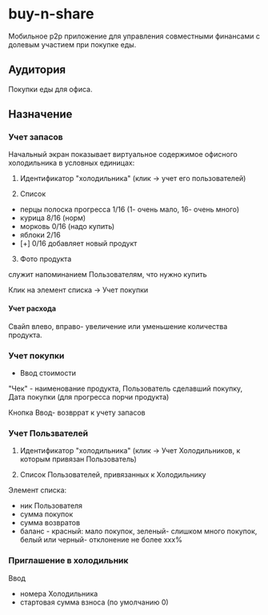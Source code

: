# buy-n-share





Мобильное p2p приложение для управления совместными финансами с долевым участием при покупке еды.

## Аудитория 

Покупки еды для офиса.

## Назначение

### Учет запасов

Начальный экран показывает виртуальное содержимое офисного холодильника в условных единицах:

1. Идентификатор "холодильника" (клик -> учет его пользователей)

2. Список

- перцы полоска прогресса 1/16 (1- очень мало, 16- очень много)
- курица 8/16 (норм)
- морковь 0/16 (надо купить)
- яблоки 2/16
- [+] 0/16 добавляет новый продукт

3. Фото продукта

служит напоминанием Пользователям, что нужно купить

Клик на элемент списка -> Учет покупки

#### Учет расхода

Свайп влево, вправо- увеличение или уменьшение количества продукта.

### Учет покупки

- Ввод стоимости

"Чек" - наименование продукта, Пользователь сделавший покупку, Дата покупки (для прогресса порчи продукта)

Кнопка Ввод- возвррат к учету запасов

### Учет Пользвателей

1. Идентификатор "холодильника" (клик -> Учет Холодильников, к которым привязан Пользователь)

2. Список Пользователей, привязанных к Холодильнику

Элемент списка:

- ник Пользователя
- сумма покупок
- сумма возвратов
- баланс - красный: мало покупок, зеленый- слишком много покупок, белый или черный- отклонение не более xxx%

### Приглашение в холодильник

Ввод 

- номера Холодильника
- стартовая сумма взноса (по умолчанию 0)